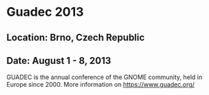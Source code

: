 # Guadec 2013
## Location: Brno, Czech Republic
## Date: August 1 - 8, 2013

GUADEC is the annual conference of the GNOME community, held in Europe since 2000.
More information on https://www.guadec.org/
